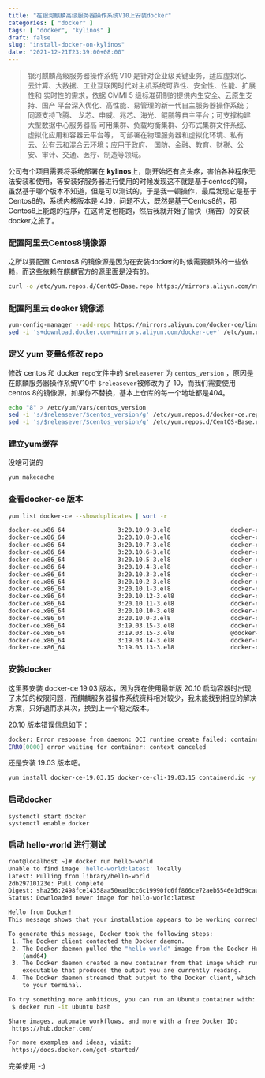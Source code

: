 ```yaml
---
title: "在银河麒麟高级服务器操作系统V10上安装docker"
categories: [ "docker" ]
tags: [ "docker", "kylinos" ]
draft: false
slug: "install-docker-on-kylinos"
date: "2021-12-21T23:39:00+08:00"
---
```


> 银河麒麟高级服务器操作系统 V10 是针对企业级关键业务，适应虚拟化、 云计算、大数据、工业互联网时代对主机系统可靠性、安全性、性能、扩展性和 实时性的需求，依据 CMMI 5 级标准研制的提供内生安全、云原生支持、国产 平台深入优化、高性能、易管理的新一代自主服务器操作系统；同源支持飞腾、 龙芯、申威、兆芯、海光、鲲鹏等自主平台；可支撑构建大型数据中心服务器高 可用集群、负载均衡集群、分布式集群文件系统、虚拟化应用和容器云平台等， 可部署在物理服务器和虚拟化环境、私有云、公有云和混合云环境；应用于政府、 国防、金融、教育、财税、公安、审计、交通、医疗、制造等领域。

公司有个项目需要将系统部署在 **kylinos**上，刚开始还有点头疼，害怕各种程序无法安装和使用，等安装好服务器进行使用的时候发现这不就是基于centos的嘛，虽然基于哪个版本不知道，但是可以测试的，于是我一顿操作，最后发现它是基于Centos8的，系统内核版本是 4.19，问题不大，既然是基于Centos8的，那Centos8上能跑的程序，在这肯定也能跑，然后我就开始了愉快（痛苦）的安装docker之旅了。

### 配置阿里云Centos8镜像源

之所以要配置 Centos8 的镜像源是因为在安装docker的时候需要额外的一些依赖，而这些依赖在麒麟官方的源里面是没有的。

```bash
curl -o /etc/yum.repos.d/CentOS-Base.repo https://mirrors.aliyun.com/repo/Centos-8.repo
```

### 配置阿里云 docker 镜像源

```bash
yum-config-manager --add-repo https://mirrors.aliyun.com/docker-ce/linux/centos/docker-ce.repo
sed -i 's+download.docker.com+mirrors.aliyun.com/docker-ce+' /etc/yum.repos.d/docker-ce.repo
```

### 定义 yum 变量&修改 repo

修改 centos 和 docker `repo`文件中的 `$releasever` 为 `centos_version` ，原因是在麒麟服务器操作系统V10中 `$releasever`被修改为了 10，而我们需要使用 centos 8的镜像源，如果你不替换，基本上仓库的每一个地址都是404。

```bash
echo "8" > /etc/yum/vars/centos_version
sed -i 's/$releasever/$centos_version/g' /etc/yum.repos.d/docker-ce.repo
sed -i 's/$releasever/$centos_version/g' /etc/yum.repos.d/CentOS-Base.repo
```

### 建立yum缓存

没啥可说的

```bash
yum makecache
```

### 查看docker-ce 版本

```bash
yum list docker-ce --showduplicates | sort -r

docker-ce.x86_64               3:20.10.9-3.el8                 docker-ce-stable
docker-ce.x86_64               3:20.10.8-3.el8                 docker-ce-stable
docker-ce.x86_64               3:20.10.7-3.el8                 docker-ce-stable
docker-ce.x86_64               3:20.10.6-3.el8                 docker-ce-stable
docker-ce.x86_64               3:20.10.5-3.el8                 docker-ce-stable
docker-ce.x86_64               3:20.10.4-3.el8                 docker-ce-stable
docker-ce.x86_64               3:20.10.3-3.el8                 docker-ce-stable
docker-ce.x86_64               3:20.10.2-3.el8                 docker-ce-stable
docker-ce.x86_64               3:20.10.1-3.el8                 docker-ce-stable
docker-ce.x86_64               3:20.10.12-3.el8                docker-ce-stable
docker-ce.x86_64               3:20.10.11-3.el8                docker-ce-stable
docker-ce.x86_64               3:20.10.10-3.el8                docker-ce-stable
docker-ce.x86_64               3:20.10.0-3.el8                 docker-ce-stable
docker-ce.x86_64               3:19.03.15-3.el8                docker-ce-stable
docker-ce.x86_64               3:19.03.15-3.el8                @docker-ce-stable
docker-ce.x86_64               3:19.03.14-3.el8                docker-ce-stable
docker-ce.x86_64               3:19.03.13-3.el8                docker-ce-stable
```

### 安装docker

这里要安装 docker-ce 19.03 版本，因为我在使用最新版 20.10 启动容器时出现了未知的权限问题，而麒麟服务器操作系统资料相对较少，我未能找到相应的解决方案，只好退而求其次，换到上一个稳定版本。

20.10 版本错误信息如下：
```bash
docker: Error response from daemon: OCI runtime create failed: container_linux.go:318: starting container process caused "permission denied": unknown.
ERRO[0000] error waiting for container: context canceled
```

还是安装 19.03 版本吧。

```bash
yum install docker-ce-19.03.15 docker-ce-cli-19.03.15 containerd.io -y
```

### 启动docker

```
systemctl start docker
systemctl enable docker
```

### 启动 hello-world 进行测试

```bash
root@localhost ~]# docker run hello-world
Unable to find image 'hello-world:latest' locally
latest: Pulling from library/hello-world
2db29710123e: Pull complete
Digest: sha256:2498fce14358aa50ead0cc6c19990fc6ff866ce72aeb5546e1d59caac3d0d60f
Status: Downloaded newer image for hello-world:latest

Hello from Docker!
This message shows that your installation appears to be working correctly.

To generate this message, Docker took the following steps:
 1. The Docker client contacted the Docker daemon.
 2. The Docker daemon pulled the "hello-world" image from the Docker Hub.
    (amd64)
 3. The Docker daemon created a new container from that image which runs the
    executable that produces the output you are currently reading.
 4. The Docker daemon streamed that output to the Docker client, which sent it
    to your terminal.

To try something more ambitious, you can run an Ubuntu container with:
 $ docker run -it ubuntu bash

Share images, automate workflows, and more with a free Docker ID:
 https://hub.docker.com/

For more examples and ideas, visit:
 https://docs.docker.com/get-started/
```

完美使用 -:)